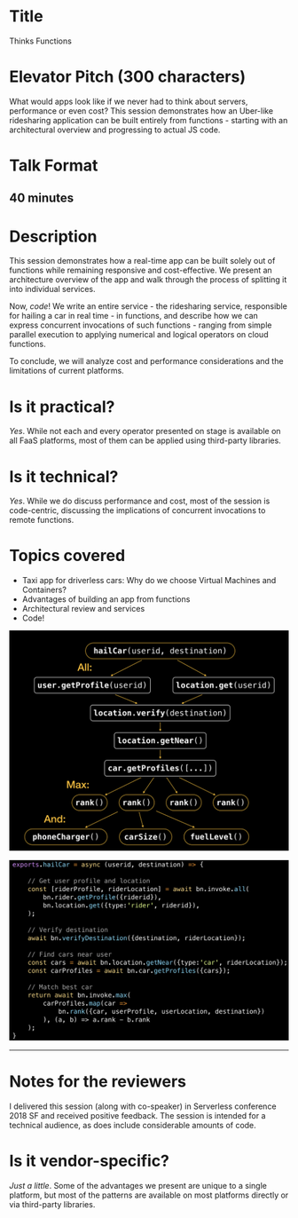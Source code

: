 # Title
Thinks Functions

# Elevator Pitch (300 characters)
What would apps look like if we never had to think about servers, performance or even cost? This session demonstrates how an Uber-like ridesharing application can be built entirely from functions -  starting with an architectural overview and progressing to actual JS code.


# Talk Format
40 minutes
---

# Description
This session demonstrates how a real-time app can be built solely out of functions while remaining responsive and cost-effective. We present an architecture overview of the app and walk through the process of splitting it into individual services.

Now, *code*! We write an entire service - the ridesharing service, responsible for hailing a car in real time - in functions, and describe how we can express concurrent invocations of such functions - ranging from simple parallel execution to applying numerical and logical operators on cloud functions.

To conclude, we will analyze cost and performance considerations and the limitations of current platforms.

# Is it practical?
_Yes_. While not each and every operator presented on stage is available on all FaaS platforms, most of them can be applied using third-party libraries.

# Is it technical?
_Yes_. While we do discuss performance and cost, most of the session is code-centric, discussing the implications of concurrent invocations to remote functions.


# Topics covered
* Taxi app for driverless cars: Why do we choose Virtual Machines and Containers?
* Advantages of building an app from functions
* Architectural review and services
* Code!

![Car service flowchart](img/think-functions-flowchart.png "Car service flowchart")

![Car service code](img/think-functions-code.png "Car service JS code")

---

# Notes for the reviewers
I delivered this session (along with co-speaker) in Serverless conference 2018 SF and received positive feedback. The session is intended for a technical audience, as does include considerable amounts of code.

# Is it vendor-specific?
_Just a little_. Some of the advantages we present are unique to a single platform, but most of the patterns are available on most platforms directly or via third-party libraries.
